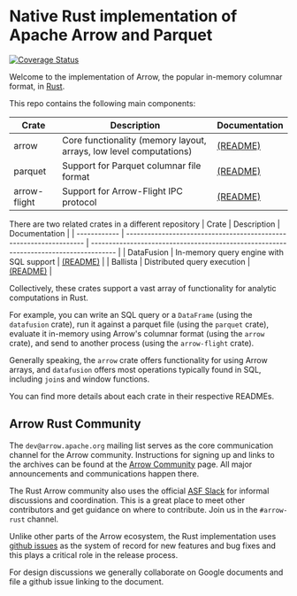 <!---
  Licensed to the Apache Software Foundation (ASF) under one
  or more contributor license agreements.  See the NOTICE file
  distributed with this work for additional information
  regarding copyright ownership.  The ASF licenses this file
  to you under the Apache License, Version 2.0 (the
  "License"); you may not use this file except in compliance
  with the License.  You may obtain a copy of the License at

    http://www.apache.org/licenses/LICENSE-2.0

  Unless required by applicable law or agreed to in writing,
  software distributed under the License is distributed on an
  "AS IS" BASIS, WITHOUT WARRANTIES OR CONDITIONS OF ANY
  KIND, either express or implied.  See the License for the
  specific language governing permissions and limitations
  under the License.
-->

# Native Rust implementation of Apache Arrow and Parquet

[![Coverage Status](https://codecov.io/gh/apache/arrow/rust/branch/master/graph/badge.svg)](https://codecov.io/gh/apache/arrow?branch=master)

Welcome to the implementation of Arrow, the popular in-memory columnar format, in [Rust](https://www.rust-lang.org/).

This repo contains the following main components:

| Crate        | Description                                                        | Documentation                                                                         |
| ------------ | ------------------------------------------------------------------ | ------------------------------------------------------------------------------------- |
| arrow        | Core functionality (memory layout, arrays, low level computations) | [(README)](arrow/README.md)                                                           |
| parquet      | Support for Parquet columnar file format                           | [(README)](parquet/README.md)                                                         |
| arrow-flight | Support for Arrow-Flight IPC protocol                              | [(README)](arrow-flight/README.md)                                                    |

There are two related crates in a different repository
| Crate        | Description                                                        | Documentation                                                                         |
| ------------ | ------------------------------------------------------------------ | ------------------------------------------------------------------------------------- |
| DataFusion   | In-memory query engine with SQL support                            | [(README)](https://github.com/apache/arrow-datafusion/blob/master/README.md)          |
| Ballista     | Distributed query execution                                        | [(README)](https://github.com/apache/arrow-datafusion/blob/master/ballista/README.md) |


Collectively, these crates support a vast array of functionality for analytic computations in Rust.

For example, you can write an SQL query or a `DataFrame` (using the `datafusion` crate), run it against a parquet file (using the `parquet` crate), evaluate it in-memory using Arrow's columnar format (using the `arrow` crate), and send to another process (using the `arrow-flight` crate).

Generally speaking, the `arrow` crate offers functionality for using Arrow arrays, and `datafusion` offers most operations typically found in SQL, including `join`s and window functions.

You can find more details about each crate in their respective READMEs.

## Arrow Rust Community

The `dev@arrow.apache.org` mailing list serves as the core communication channel for the Arrow community. Instructions for signing up and links to the archives can be found at the [Arrow Community](https://arrow.apache.org/community/) page. All major announcements and communications happen there.

The Rust Arrow community also uses the official [ASF Slack](https://s.apache.org/slack-invite) for informal discussions and coordination. This is
a great place to meet other contributors and get guidance on where to contribute. Join us in the `#arrow-rust` channel.

Unlike other parts of the Arrow ecosystem, the Rust implementation uses [github issues](https://github.com/apache/arrow-rs/issues) as the system of record for new features
and bug fixes and this plays a critical role in the release process.

For design discussions we generally collaborate on Google documents and file a github issue linking to the document.
